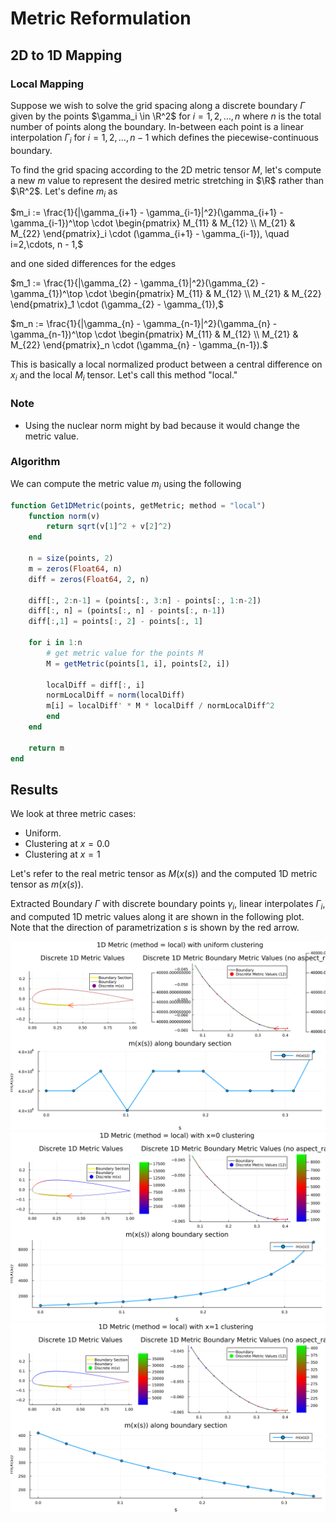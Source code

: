# Metric Reformulation

## 2D to 1D Mapping

### Local Mapping

Suppose we wish to solve the grid spacing along a discrete boundary $\Gamma$ given by the points $\gamma_i \in \R^2$ for $i=1,2,\dots, n$ where $n$ is the total number of points along the boundary. In-between each point is a linear interpolation $\Gamma_i$ for $i=1,2,\dots,n-1$ which defines the piecewise-continuous boundary. 

To find the grid spacing according to the 2D metric tensor $M$, let's compute a new $m$ value to represent the desired metric stretching in $\R$ rather than $\R^2$. Let's define $m_i$ as

$m_i := \frac{1}{|\gamma_{i+1} - \gamma_{i-1}|^2}(\gamma_{i+1} - \gamma_{i-1})^\top \cdot  \begin{pmatrix} M_{11} & M_{12} \\ M_{21} & M_{22} \end{pmatrix}_i \cdot (\gamma_{i+1} - \gamma_{i-1}), \quad i=2,\cdots, n - 1,$

and one sided differences for the edges

$m_1 := \frac{1}{|\gamma_{2} - \gamma_{1}|^2}(\gamma_{2} - \gamma_{1})^\top  \cdot \begin{pmatrix} M_{11} & M_{12} \\ M_{21} & M_{22} \end{pmatrix}_1 \cdot (\gamma_{2} - \gamma_{1}),$

$m_n := \frac{1}{|\gamma_{n} - \gamma_{n-1}|^2}(\gamma_{n} - \gamma_{n-1})^\top \cdot \begin{pmatrix} M_{11} & M_{12} \\ M_{21} & M_{22} \end{pmatrix}_n \cdot (\gamma_{n} - \gamma_{n-1}).$

This is basically a local normalized product between a central difference on $x_i$ and the local $M_i$ tensor. Let's call this method "local."

### Note
- Using the nuclear norm might by bad because it would change the metric value.

### Algorithm

We can compute the metric value $m_i$ using the following 

```julia
function Get1DMetric(points, getMetric; method = "local")
    function norm(v)
        return sqrt(v[1]^2 + v[2]^2)
    end

    n = size(points, 2)
    m = zeros(Float64, n)
    diff = zeros(Float64, 2, n)

    diff[:, 2:n-1] = (points[:, 3:n] - points[:, 1:n-2])     
    diff[:, n] = (points[:, n] - points[:, n-1]) 
    diff[:,1] = points[:, 2] - points[:, 1] 
    
    for i in 1:n
        # get metric value for the points M
        M = getMetric(points[1, i], points[2, i])

        localDiff = diff[:, i]
        normLocalDiff = norm(localDiff)
        m[i] = localDiff' * M * localDiff / normLocalDiff^2
        end
    end

    return m
end
```



## Results
We look at three metric cases:
- Uniform.
- Clustering at $x=0.0$
- Clustering at $x=1$

Let's refer to the real metric tensor as $M(x(s))$ and the computed 1D metric tensor as $m(x(s))$.

Extracted Boundary $\Gamma$ with discrete boundary points $\gamma_i$, linear interpolates $\Gamma_i$, and computed 1D metric values along it are shown in the following plot. Note that the direction of parametrization $s$ is shown by the red arrow.

![uniform-metricboundary](../assets/images/MetricReformulation/metricboundary_uniform_local.svg)
![x=0-metricboundary](../assets/images/MetricReformulation/metricboundary_x=0_local.svg)
![x=1-metricboundary](../assets/images/MetricReformulation/metricboundary_x=1_local.svg)

